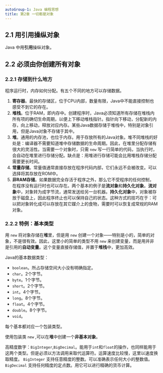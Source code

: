 ```yaml
---
autoGroup-1: Java 编程思想
title: 第2章 一切都是对象
---
```


## 2.1 用引用操纵对象

Java 中用**引用**操纵对象。

## 2.2 必须由你创建所有对象

### 2.2.1 存储到什么地方
程序运行时，内存如何分配。有五个不同的地方可以存储数据。

1. **寄存器**。最快的存储区，位于CPU内部，数量有限，Java中不能直接控制也感受不到它的存在。
2. **堆栈**。位于RAM，即内存中。创建程序时，Java必须知道所有存储在堆栈内所有项的确切生命周期，以便上下移动堆栈指针。指针向下移动，分配新的内存，向上移动，释放对应内存。某些Java数据存储于堆栈中，特别是对象引用，但是Java对象不存储于其中。
3. **堆**。通用的内存池，也位于内存。用于存放所有的Java对象。堆不同堆栈的好处是：编译器不需要知道堆中存储数据的生命周期。因此，在堆里分配存储有很大的灵活性。当需要一个对象时，只需 `new` 写一行简单的代码，当执行时，会自动在堆里进行存储分配。缺点是：用堆进行存储可能会比用堆栈存储分配需要更长时间。
4. **常量存储**。常量值通常直接存放在程序代码内部，它们永远不会被改变。可以选择将其存放在ROM中。
5. **非RAM存储**。如果数据完全存活于程序之外，那么它不受程序的任何控制，在程序没有运行时也可以存在。两个基本的例子是**流对象**和**持久化对象**。**流对象**中，对象转为成字节流，通常发送给另一台机器。**持久化对象**中，对象被存放于磁盘上，因此程序终止也可以保持自己的状态。这种方式的技巧在于：可以把对象转化成可以存放在其它媒介上的食物，需要时可以恢复成常规的RAM对象。

### 2.2.2 特例：基本类型

用 `new` 将对象存储在**堆**里，但是用 `new` 创建一个对象——特别是小的，简单的对象，不是很有效。因此，这里小的简单的类型不用 `new` 来创建变量，而是用并非是引用的**自动变量**。这个变量直接存储值，并置于**堆栈**中，更加高效。

Java的基本数据类型：
- `boolean`。所占存储空间大小没有明确指定。
- `char`。2个字节。
- `byte`。1个字节。
- `short`。2个字节。
- `int`。4个字节。
- `long`。8个字节。
- `float`。4个字节。
- `double`。8个字节。
- `void`。

每个基本都对应一个包装类型。

使用包装类 `new` ,可以在**堆**中创建一个**非基本对象**。

高精度数字：`BigInteger`,`BigDecimal`。能用于`int`和`float`的操作，也同样能用于这两个类型。但是必须以方法调用来取代运算符。运算速度比较慢，这里以速度换取精度。
`BigInteger` 支持任意精度的整数。可以准确表示任何大小的整数值。
`BigDecimal` 支持任何精度的定点数。用它可以进行精确的货币计算。


